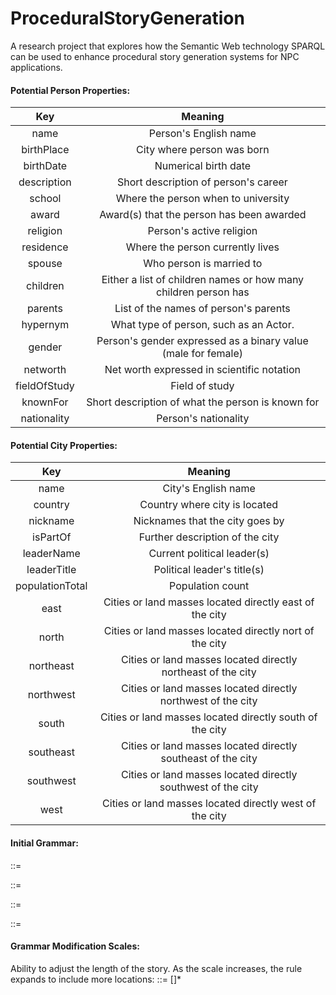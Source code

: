 # ProceduralStoryGeneration
A research project that explores how the Semantic Web technology SPARQL can be used to enhance procedural story generation systems for NPC applications.

#### Potential Person Properties:
| Key | Meaning |
| :---: | :---: |
| name | Person's English name |
| birthPlace | City where person was born |
| birthDate | Numerical birth date |
| description | Short description of person's career |
| school | Where the person when to university |
| award | Award(s) that the person has been awarded |
| religion | Person's active religion |
| residence | Where the person currently lives |
| spouse | Who person is married to |
| children | Either a list of children names or how many children person has |
| parents | List of the names of person's parents |
| hypernym | What type of person, such as an Actor. |
| gender | Person's gender expressed as a binary value (male for female) |
| networth | Net worth expressed in scientific notation |
| fieldOfStudy | Field of study |
| knownFor | Short description of what the person is known for |
| nationality | Person's nationality |

#### Potential City Properties:
| Key | Meaning |
| :---: | :---: |
| name | City's English name | 
| country | Country where city is located |  
| nickname | Nicknames that the city goes by | 
| isPartOf| Further description of the city | 
| leaderName | Current political leader(s) |  
| leaderTitle| Political leader's title(s) | 
| populationTotal| Population count | 
| east | Cities or land masses located directly east of the city | 
| north | Cities or land masses located directly nort of the city | 
| northeast | Cities or land masses located directly northeast of the city |   
| northwest | Cities or land masses located directly northwest of the city | 
| south | Cities or land masses located directly south of the city | 
| southeast | Cities or land masses located directly southeast of the city |  
| southwest | Cities or land masses located directly southwest of the city | 
| west | Cities or land masses located directly west of the city | 

#### Initial Grammar:
<story> ::= <Begining><Middle><End>
  
<Begining> ::= <Introduce Character><Introduce Goal>
  
<Middle> ::= <Travel to Location><Conflict><Resolution>
  
<End> ::= <Obtain Goal>

#### Grammar Modification Scales:
Ability to adjust the length of the story. As the scale increases, the <Middle> rule expands to include more locations:
<Middle> ::= [<Travel to Location><Conflict>]*
